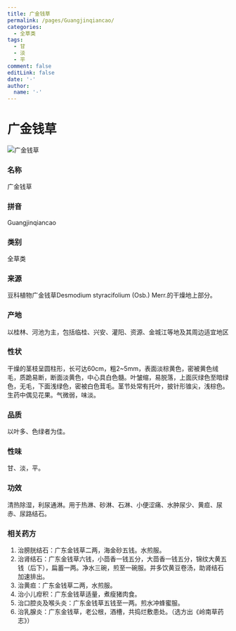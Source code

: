 ```yaml
---
title: 广金钱草
permalink: /pages/Guangjinqiancao/
categories: 
  - 全草类
tags: 
  - 甘
  - 淡
  - 平
comment: false
editLink: false
date: '·'
author: 
  name: '·'
---
```

# 广金钱草

![广金钱草](https://image.zhongyibaike.com/image/%E5%B9%BF%E9%87%91%E9%92%B1%E8%8D%89/%E5%B9%BF%E9%87%91%E9%92%B1%E8%8D%89.jpg)

<!-- more -->
### 名称
广金钱草

### 拼音
Guangjinqiancao

### 类别
全草类

### 来源
豆科植物广金钱草Desmodium styracifolium (Osb.) Merr.的干燥地上部分。

### 产地
以桂林、河池为主，包括临桂、兴安、灌阳、资源、金城江等地及其周边适宜地区

### 性状
干燥的茎枝呈圆柱形，长可达60cm，粗2~5mm，表面淡棕黄色，密被黄色绒毛，质跪易断，断面淡黄色，中心具白色髓。叶皱缩，易脱落，上面灰绿色至暗绿色，无毛，下面浅绿色，密被白色茸毛。茎节处常有托叶，披针形锥尖，浅棕色。生药中偶见花果。气微弱，味淡。

### 品质
以叶多、色绿者为佳。

### 性味
甘、淡，平。

### 功效
清热除湿，利尿通淋。用于热淋、砂淋、石淋、小便涩痛、水肿尿少、黄疸、尿赤、尿路结石。

### 相关药方
1. 治膀胱结石：广东金钱草二两，海金砂五钱。水煎服。
2. 治肾结石：广东金钱草六钱，小茴香一钱五分，大茴香一钱五分，锦纹大黄五钱（后下），扁蓄一两。净水三碗，煎至一碗服。并多饮黄豆卷汤，助肾结石加速排出。
3. 治黄疸：广东金钱草二两，水煎服。
4. 治小儿疳积：广东金钱草适量，煮瘦猪肉食。
5. 治口腔炎及喉头炎：广东金钱草五钱至一两。煎水冲蜂蜜服。
6. 治乳腺炎：广东金钱草，老公根，酒槽，共捣烂敷患处。（选方出《岭南草药志》）